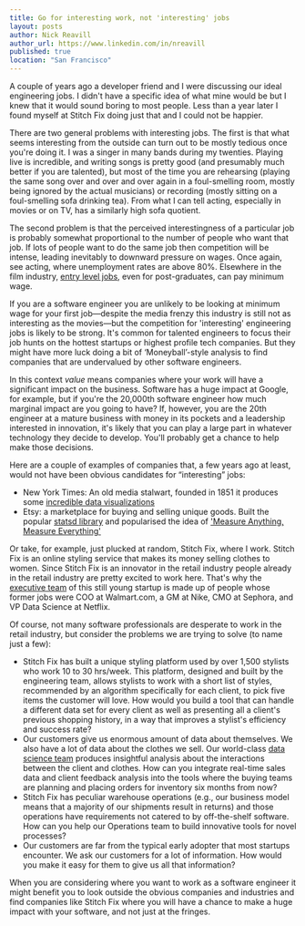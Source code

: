 ```yaml
---
title: Go for interesting work, not 'interesting' jobs
layout: posts
author: Nick Reavill
author_url: https://www.linkedin.com/in/nreavill
published: true
location: "San Francisco"
---
```

A couple of years ago a developer friend and I were discussing our ideal engineering jobs. I didn't have a specific idea of what mine would be but I knew that it would sound boring to most people. Less than a year later I found myself at Stitch Fix doing just that and I could not be happier.

There are two general problems with interesting jobs. The first is that what seems interesting from the outside can turn out to be mostly tedious once you're doing it. I was a singer in many bands during my twenties. Playing live is incredible, and writing songs is pretty good (and presumably much better if you are talented), but most of the time you are rehearsing (playing the same song over and over and over again in a foul-smelling room, mostly being ignored by the actual musicians) or recording (mostly sitting on a foul-smelling sofa drinking tea). From what I can tell acting, especially in movies or on TV, has a similarly high sofa quotient.

The second problem is that the perceived interestingness of a particular job is probably somewhat proportional to the number of people who want that job. If lots of people want to do the same job then competition will be intense, leading inevitably to downward pressure on wages. Once again, see acting, where unemployment rates are above 80%. Elsewhere in the film industry, [entry level jobs][runner-job-description], even for post-graduates, can pay minimum wage.

If you are a software engineer you are unlikely to be looking at minimum wage for your first job—despite the media frenzy this industry is still not as interesting as the movies—but the competition for 'interesting' engineering jobs is likely to be strong. It's common for talented engineers to focus their job hunts on the hottest startups or highest profile tech companies. But they might have more luck doing a bit of ‘Moneyball’-style analysis to find companies that are undervalued by other software engineers.

In this context _value_ means companies where your work will have a significant impact on the business. Software has a huge impact at Google, for example, but if you're the 20,000th software engineer how much marginal impact are you going to have? If, however, you are the 20th engineer at a mature business with money in its pockets and a leadership interested in innovation, it's likely that you can play a large part in whatever technology they decide to develop. You'll probably get a chance to help make those decisions.

Here are a couple of examples of companies that, a few years ago at least, would not have been obvious candidates for “interesting” jobs:

* New York Times: An old media stalwart, founded in 1851 it produces some [incredible data visualizations][nytime-data-viz]
* Etsy: a marketplace for buying and selling unique goods. Built the popular [statsd library][statsd] and popularised the idea of ['Measure Anything, Measure Everything'][etsy-blog]

Or take, for example, just plucked at random, Stitch Fix, where I work. Stitch Fix is an online styling service that makes its money selling clothes to women. Since Stitch Fix is an innovator in the retail industry people already in the retail industry are pretty excited to work here. That's why the [executive team][exec-team] of this still young startup is made up of people whose former jobs were COO at Walmart.com, a GM at Nike, CMO at Sephora, and VP Data Science at Netflix.

Of course, not many software professionals are desperate to work in the retail industry, but consider the problems we are trying to solve (to name just a few):

* Stitch Fix has built a unique styling platform used by over 1,500 stylists who work 10 to 30 hrs/week. This platform, designed and built by the engineering team, allows stylists to work with a short list of styles, recommended by an algorithm specifically for each client, to pick five items the customer will love. How would you build a tool that can handle a different data set for every client as well as presenting all a client's previous shopping history, in a way that improves a stylist's efficiency and success rate?
* Our customers give us enormous amount of data about themselves.  We also have a lot of data about  the clothes we sell. Our world-class [data science team][data-sci-team] produces insightful analysis about the interactions between the client and clothes. How can you  integrate real-time sales data and client feedback analysis into the tools where the buying teams are planning and placing orders for inventory six months from now?
* Stitch Fix has peculiar warehouse operations (e.g., our business model means that a majority of our shipments result in returns) and those operations have requirements not catered to by off-the-shelf software. How can you help our Operations team to build innovative tools for novel processes?
* Our customers are far from the typical early adopter that most startups encounter. We ask our customers for a lot of information. How would you make it easy for them to give us all that information?

When you are considering where you want to work as a software engineer it might benefit you to look outside the obvious companies and industries and find companies like Stitch Fix where you will have a chance to make a huge impact with your software, and not just at the fringes.

[runner-job-description]: http://www.prospects.ac.uk/runner_broadcasting_film_video_job_description.htm
[nytime-data-viz]: http://www.nytimes.com/interactive/2014/08/13/upshot/where-people-in-each-state-were-born.html?abt=0002&abg=1
[statsd]: https://github.com/etsy/statsd
[etsy-blog]: https://codeascraft.com/2011/02/15/measure-anything-measure-everything/
[exec-team]: https://www.stitchfix.com/about#team
[data-sci-team]: http://technology.stitchfix.com/#data-science
